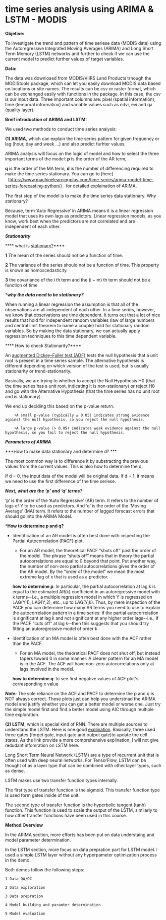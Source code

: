 # time series analysis using ARIMA & LSTM - MODIS

**Objetive:**

To investigate the trend and pattern of time seriese data (MODIS data) using the Autoregressive Integrated Moving Averages (ARIMA) and Long Short Term Memory (LSTM) networks 
and further to check if we can use the current model to predict further values of target variables. 


**Data:**

The data was downloaed from MODIS/VIIRS Land Products trhough the MODIStools package, which can let you easily download MODIS data based on
locations or site names. The results can be csv or raster format, which can be exchanged easily with functions in the package. 
In this case, the csv is our input data. Three important columns are: pixel (spatial information), time (temporal information) and variable values such as ndvi, evi and qa (quality layer).


**Breif introduction of ARIMA and LSTM:**

We used two methods to conduct time series analysis: 

**(1) ARIMA**, which can explain the time series pattern for given frequency or lag (hour, day and week ...) and also predict furhter values.

ARIMA analysis will focus on the logic of model and how to select the three important terms of the model: **p** is the order of the AR term,

**q** is the order of the MA term, **d** is the number of differencing required to make the time series stationary. You can go to [here]（https://www.machinelearningplus.com/time-series/arima-model-time-series-forecasting-python/） for 
detailed explaination of ARIMA.

The first step of the model is to make the time series data stationary. Why stationary?

Because, term ‘Auto Regressive’ in ARIMA means it is a linear regression model that uses its own lags as predictors. 
Linear regression models, as you know, work best when the predictors are not correlated and are independent of each other.

***Stationarity***

**** what is [stationary?](https://www.kaggle.com/sumi25/understand-arima-and-tune-p-d-q)****

**1** The mean of the series should not be a function of time. 

**2** The variance of the series should not be a function of time. This property is known as homoscedasticity. 

**3** the covariance of the i th term and the (i + m) th term should not be a function of time

****why the data need to be stationary?***

When running a linear regression the assumption is that all of the observations are all independent of each other.
In a time series, however, we know that observations are time dependent. 
It turns out that a lot of nice results that hold for independent random variables (law of large numbers and central limit theorem to name a couple) hold for stationary random variables. 
So by making the data stationary, we can actually apply regression techniques to this time dependent variable.

**** How to check Stationarity?****

An [augmented Dickey–Fuller test (ADF)](https://www.statisticshowto.com/adf-augmented-dickey-fuller-test/) tests the null hypothesis that 
a unit root is present in a time series sample. The alternative hypothesis is different depending on which version of the test is used, but is usually stationarity or trend-stationarity.

Basically, we are trying to whether to accept the Null Hypothesis H0 (that the time series has a unit root, indicating it is non-stationary) or reject H0 and go with the Alternative Hypothesis (that the time series has no unit root and is stationary).

We end up deciding this based on the p-value return.

		•A small p-value (typically ≤ 0.05) indicates strong evidence against the null hypothesis, so you reject the null hypothesis.

		•A large p-value (> 0.05) indicates weak evidence against the null hypothesis, so you fail to reject the null hypothesis.


***Parameters of ARIMA***

***How to make data stationary and determine d? ***

The most common way is to difference it by substracting the previous values from the current values. This is also how to determine the d. 

If d = 0, the input data of the model will be original data. If d = 1, it means we need to use the first difference of the time seriese.


***Next, what are the ‘p’ and ‘q’ terms?***

‘p’ is the order of the ‘Auto Regressive’ (AR) term. It refers to the number of lags of Y to be used as predictors. 
And ‘q’ is the order of the ‘Moving Average’ (MA) term. It refers to the number of lagged forecast errors that should go into the ARIMA Model.



***How to determine [p and q?](https://people.duke.edu/~rnau/411arim3.htm)**

* Identification of an AR model is often best done with inspecting the Partial Autocorrelation (PACF) plot.
    * For an AR model, the theoretical PACF “shuts off” past the order of the model.  The phrase “shuts off” means that in theory 
	the partial autocorrelations are equal to 0 beyond that point.  Put another way, the number of non-zero partial autocorrelations gives the order of the AR model.  By the “order of the model” we mean the most extreme lag of x that is used as a predictor.
    
    **how to determine p**:
	In particular, the partial autocorrelation at lag k is equal to the estimated AR(k) coefficient in an autoregressive model with k terms--i.e., a multiple regression model in which Y is regressed on LAG(Y,1), LAG(Y,2), etc., up to LAG(Y,k). Thus, by mere inspection of the PACF you can determine how many AR terms you need to use to explain the autocorrelation pattern in a time series: if the partial autocorrelation is significant at lag k and not significant
	at any higher order lags--i.e., if the PACF "cuts off" at lag k--then this suggests that you should try fitting an autoregressive model of order k
    
    
* Identification of an MA model is often best done with the ACF rather than the PACF.
    * For an MA model, the theoretical PACF does not shut off, but instead tapers toward 0 in some manner.  A clearer pattern for an MA model is in the ACF.  The ACF will have non-zero autocorrelations only at lags involved in the model.
    
    **how to determine q**: to see first negative values of ACF plot's corresponding x value
    
***Note:***  The sole reliance on the ACF and PACF to determine the p and q is NOT always correct. These plots just can help you understnad the ARIMA model and justify whether you can get a better model or worse one. 
Just try the simple model first and find a better model using AIC through multiple time exploration.


**(2) LSTM**, which is special kind of RNN. There are multiple sources to understand the LSTM. Here is one good [explination](http://colah.github.io/posts/2015-08-Understanding-LSTMs/). Basically, three used three gates (forget gate, input gate and output gate)to update the cell states. As the link provide a more comprehensive explination, I will not give redudant infomration on LSTM here.

 Long Short Term Neural Network (LSTM) are a type of recurrent unit that is often used with deep neural networks. For TensorFlow, LSTM can be thought of as a layer type that can be combined with other layer types, such as dense.  

LSTM makes use two transfer function types internally.  

The first type of transfer function is the sigmoid.  This transfer function type is used form gates inside of the unit.  

The second type of transfer function is the hyperbolic tangent (tanh) function.  This function is used to scale the output of the LSTM, similarly to how other transfer functions have been used in this course. 


**Method Overview**

In the ARIMA section, more efforts has been put on data understaing and model parameter determination.

In the LSTM section, more focus on data prepration part for LSTM model. I used a simple LSTM layer without any hyperpameter optimization process in the demo.

Both demos follow the following steps:

	1 Data QA/QC
	
	2 Data exploration
	
	3 Data prepration
	
	4 Model building and paramter determination
	
	5 Model evaluation 





